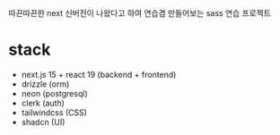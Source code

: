 따끈따끈한 next 신버전이 나왔다고 하여 연습겸 만들어보는 sass 연습 프로젝트

# stack
- next.js 15 + react 19 (backend + frontend)
- drizzle (orm)
- neon (postgresql)
- clerk (auth)
- tailwindcss (CSS)
- shadcn (UI)
